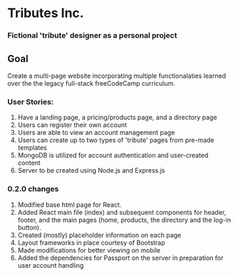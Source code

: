 # Tributes Inc.
### Fictional 'tribute' designer as a personal project

## Goal
Create a multi-page website incorporating multiple functionalaties learned over the the legacy full-stack freeCodeCamp curriculum.

### User Stories:
1. Have a landing page, a pricing/products page, and a directory page
1. Users can register their own account
1. Users are able to view an account management page
1. Users can create up to two types of 'tribute' pages from pre-made templates
1. MongoDB is utilized for account authentication and user-created content
1. Server to be created using Node.js and Express.js

### 0.2.0 changes
1. Modified base html page for React.
1. Added React main file (index) and subsequent components for header, footer, and the main pages (home, products, the directory and the log-in button).
1. Created (mostly) placeholder information on each page
1. Layout frameworks in place courtesy of Bootstrap
1. Made modifications for better viewing on mobile
1. Added the dependencies for Passport on the server in preparation for user account handling
